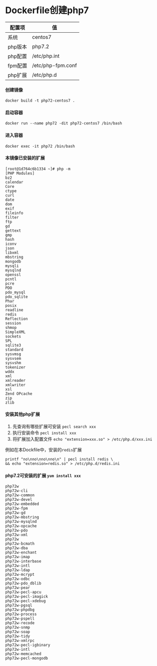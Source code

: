 Dockerfile创建php7
====

配置项 | 值  
-|-
系统 | centos7
php版本 | php7.2
php配置 | /etc/php.int
fpm配置 | /etc/php-fpm.conf
php扩展 | /etc/php.d

#### 创建镜像
```
docker build -t php72-centos7 .
```

#### 启动容器
```
docker run --name php72 -dit php72-centos7 /bin/bash
```

#### 进入容器
```
docker exec -it php72 /bin/bash
```

#### 本镜像已安装的扩展
```
[root@1d764c6b1334 ~]# php -m
[PHP Modules]
bz2
calendar
Core
ctype
curl
date
dom
exif
fileinfo
filter
ftp
gd
gettext
gmp
hash
iconv
json
libxml
mbstring
mongodb
mysqli
mysqlnd
openssl
pcntl
pcre
PDO
pdo_mysql
pdo_sqlite
Phar
posix
readline
redis
Reflection
session
shmop
SimpleXML
sockets
SPL
sqlite3
standard
sysvmsg
sysvsem
sysvshm
tokenizer
wddx
xml
xmlreader
xmlwriter
xsl
Zend OPcache
zip
zlib
```

#### 安装其他php扩展
1. 先查询有哪些扩展可安装 `pecl search xxx`
2. 执行安装命令 `pecl install xxx`
3. 将扩展加入配置文件 `echo "extension=xxx.so" > /etc/php.d/xxx.ini`

例如在本Dockfile中，安装的`redis`扩展
```
printf "no\nno\nno\nno\n" | pecl install redis \
&& echo "extension=redis.so" > /etc/php.d/redis.ini
```

#### php7.2可安装的扩展 `yum install xxx`
```
php72w
php72w-cli
php72w-common
php72w-devel
php72w-embedded
php72w-fpm
php72w-gd
php72w-mbstring
php72w-mysqlnd
php72w-opcache
php72w-pdo
php72w-xml
php72w
php72w-bcmath
php72w-dba
php72w-enchant
php72w-imap
php72w-interbase
php72w-intl
php72w-ldap
php72w-mcrypt
php72w-odbc
php72w-pdo_dblib
php72w-pear
php72w-pecl-apcu
php72w-pecl-imagick
php72w-pecl-xdebug
php72w-pgsql
php72w-phpdbg
php72w-process
php72w-pspell
php72w-recode
php72w-snmp
php72w-soap
php72w-tidy
php72w-xmlrpc
php72w-pecl-igbinary
php72w-intl
php72w-memcached
php72w-pecl-mongodb
```
